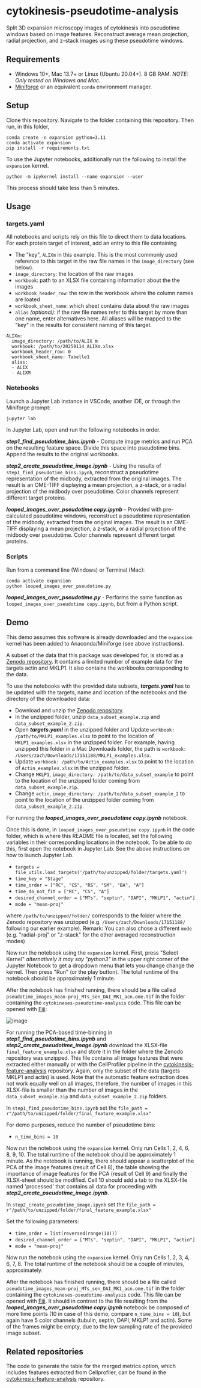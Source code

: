 # cytokinesis-pseudotime-analysis

Split 3D expansion microscopy images of cytokinesis into pseudotime windows based on image features. Reconstruct average mean projection, radial projection, and z-stack images using these pseudotime windows.

## Requirements

- Windows 10+, Mac 13.7+ or Linux (Ubuntu 20.04+). 8 GB RAM. *NOTE: Only tested on Windows and Mac.*
- [Miniforge](https://github.com/conda-forge/miniforge?tab=readme-ov-file) or an equivalent `conda` environment manager.

## Setup

Clone this repository. Navigate to the folder containing this repository. Then run, in this folder,

```
conda create -n expansion python=3.11
conda activate expansion
pip install -r requirements.txt
```

To use the Jupyter notebooks, additionally run the following to install the `expansion` kernel.

```
python -m ipykernel install --name expansion --user
```

This process should take less than 5 minutes.

## Usage

### targets.yaml

All notebooks and scripts rely on this file to direct them to data locations. For each protein target of interest, add an entry to this file containing

* The "key", `ALIXm` in this example. This is the most commonly used reference to this target in the raw file names in the `image_directory` (see below).
* `image_directory`: the location of the raw images
* `workbook`: path to an XLSX file containing information about the the images
* `workbook_header_row`: the row in the workbook where the column names are loated
* `workbook_sheet_name`: which sheet contains data about the raw images
* `alias` *(optional)*: if the raw file names refer to this target by more than one name, enter alternatives here. All aliases will be mapped to the "key" in the results for consistent naming of this target.

```
ALIXm:
  image_directory: /path/to/ALIX m
  workbook: /path/to/20250114_ALIXm.xlsx
  workbook_header_row: 0
  workbook_sheet_name: Tabelle1
  alias:
  - ALIX
  - ALIXM
```

### Notebooks

Launch a Jupyter Lab instance in VSCode, another IDE, or through the Miniforge prompt:

```
jupyter lab
```

In Jupyter Lab, open and run the following notebooks in order.

***step1_find_pseudotime_bins.ipynb*** - Compute image metrics and run PCA on the 
resulting feature space. Divide this space into pseudotime bins. Append the results to 
the original workbooks.

***step2_create_pseudotime_image.ipynb*** - Using the results of `step1_find_pseudotime_bins.ipynb`, reconstruct a pseudotime representation
of the midbody, extracted from the original images. The result is an OME-TIFF 
displaying a mean projection, a z-stack, or a radial projection of the midbody over
pseudotime. Color channels represent different target proteins.

***looped_images_over_pseudotime copy.ipynb*** - Provided with pre-calculated pseudotime windows, reconstruct a pseudotime representation
of the midbody, extracted from the original images. The result is an OME-TIFF 
displaying a mean projection, a z-stack, or a radial projection of the midbody over
pseudotime. Color channels represent different target proteins.

### Scripts

Run from a command line (Windows) or Terminal (Mac):

```
conda activate expansion
python looped_images_over_pseudotime.py
```

***looped_images_over_pseudotime.py*** - Performs the same function as `looped_images_over_pseudotime copy.ipynb`, but from a Python script.

## Demo

This demo assumes this software is already downloaded and the `expansion` kernel has been added to Anaconda/Miniforge (see above instructions).

A subset of the data that this package was developed for, is stored as a [Zenodo repository](https://doi.org/10.5281/zenodo.17143815). It contains a limited number of example data for the targets actin and MKLP1. It also contains the workbooks corresponding to the data.

To use the notebooks with the provided data subsets, ***targets.yaml***  has to be updated with the targets, name and location of the notebooks and the directory of the downloaded data:

* Download and unzip the [Zenodo repository](https://doi.org/10.5281/zenodo.17143815).
* In the unzipped folder, unzip `data_subset_example.zip` and `data_subset_example_2.zip`.
* Open ***targets.yaml*** in the unzipped folder and Update `workbook: /path/to/MKLP1_examples.xlsx` to point to the location of `MKLP1_examples.xlsx` in the unzipped folder. For example, having unzipped this folder in a Mac Downloads folder, the path is `workbook: /Users/zach/Downloads/17151188/MKLP1_examples.xlsx`.
* Update `workbook: /path/to/Actin_examples.xlsx` to point to the location of `Actin_examples.xlsx` in the unzipped folder.
* Change `MKLP1`, `image_directory: /path/to/data_subset_example` to point to the location of the unzipped folder coming from `data_subset_example.zip`.
* Change `actin`, `image_directory: /path/to/data_subset_example_2` to point to the location of the unzipped folder coming from `data_subset_example_2.zip`.

For running the ***looped_images_over_pseudotime copy.ipynb*** notebook.

Once this is done, in `looped_images_over_pseudotime copy.ipynb` in the code folder, which is where this README file is located, set the following variables in their corresponding locations in the notebook. To be able to do this, first open the notebook in Jupyter Lab. See the above instructions on how to launch Jupyter Lab.

* `targets = file_utils.load_targets('/path/to/unzipped/folder/targets.yaml')`
* `time_key = "Stage"`
* `time_order = ["RC", "CS", "RS", "SM", "BA", "A"]`
* `time_do_not_fit = ["RC", "CS", "A"]`
* `desired_channel_order = ["MTs", "septin", "DAPI", "MKLP1", "actin"]`
* `mode = "mean-proj"`

where `/path/to/unzipped/folder/` corresponds to the folder where the Zenodo repository was unzipped (e.g. `/Users/zach/Downloads/17151188/` following our earlier example).
Remark: You can also chose a different `mode` (e.g. "radial-proj" or "z-stack" for the other averaged reconstruction modes)

Now run the notebook using the `expansion` kernel. First, press "Select Kernel" *alternatively it may say "python3"* in the upper right corner of the Jupyter Notebook to get a dropdown menu that lets you change change the kernel. Then press "Run" (or the play button). The total runtime of the notebook should be approximately 1 minute. 

After the notebook has finished running, there should be a file called `pseudotime_images_mean-proj_MTs_sen_DAI_MK1_acn.ome.tif` in the folder containing the `cytokineses-pseudotime-analysis` code. This file can be opened with [Fiji](https://imagej.net/software/fiji/):

![image](pseudotime_snapshot.png)


For running the PCA-based time-binning in ***step1_find_pseudotime_bins.ipynb*** and ***step2_create_pseudotime_image.ipynb***
download the XLSX-file `final_feature_example.xlsx` and store it in the folder where the Zenodo repository was unzipped. This file contains all image features that were extracted either manually or with the CellProfiler pipeline in the [cytokinesis-feature-analysis](https://github.com/AG-Ewers/cytokinesis-feature-analysis) repository.
Again, only the subset of the data (targets MKLP1 and actin) is used. Note that the automatic feature extraction does not work equally well on all images, therefore, the number of images in this XLSX-file is smaller than the number of images in the `data_subset_example.zip` and `data_subset_example_2.zip` folders. 

In `step1_find_pseudotime_bins.ipynb` set the `file_path = r"/path/to/unzipped/folder/final_feature_example.xlsx"`

For demo purposes, reduce the number of pseudotime bins:
* `n_time_bins = 10`

Now run the notebook using the `expansion` kernel. Only run Cells 1, 2, 4, 6, 8, 9, 10. 
The total runtime of the notebook should be approximately 1 minute. 
As the notebook is running, there should appear a scatterplot of the PCA of the image features (result of Cell 8), the table showing the importance of image features for the PCA (result of Cell 9) and finally the XLSX-sheet should be modified. Cell 10 should add a tab to the XLSX-file named 'processed' that contains all data for proceeding with ***step2_create_pseudotime_image.ipynb***.

In `step2_create_pseudotime_image.ipynb` set the `file_path = r"/path/to/unzipped/folder/final_feature_example.xlsx"`

Set the following parameters:
* `time_order = list(reversed(range(10)))`
* `desired_channel_order = ["MTs", "septin", "DAPI", "MKLP1", "actin"]`
*  `mode = "mean-proj"`


Now run the notebook using the `expansion` kernel. Only run Cells 1, 2, 3, 4, 6, 7, 8.
The total runtime of the notebook should be a couple of minutes, approximately. 

After the notebook has finished running, there should be a file called `pseudotime_images_mean-proj_MTs_sen_DAI_MK1_acn.ome.tif` in the folder containing the `cytokineses-pseudotime-analysis` code. This file can be opened with [Fiji](https://imagej.net/software/fiji/).
It should in contrast to the file resulting from the ***looped_images_over_pseudotime copy.ipynb*** notebook be composed of more time points (10 in case of this demo, compare `n_time_bins = 10`), but again have 5 color channels (tubulin, septin, DAPI, MKLP1 and actin). Some of the frames might be empty, due to the low sampling rate of the provided image subset.


## Related repositories 

The code to generate the table for the merged metrics option, which includes features extracted from Cellprofiler, can be found in the [cytokinesis-feature-analysis](https://github.com/AG-Ewers/cytokinesis-feature-analysis) repository.
